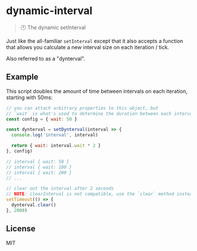 # dynamic-interval

> :clock1: The dynamic setInterval

Just like the all-familiar `setInterval` except that it also accepts a function that allows you calculate a new interval size on each iteration / tick.

Also referred to as a "dynterval".

## Example

This script doubles the amount of time between intervals on each iteration, starting with 50ms:

```js
// you can attach arbitrary properties to this object, but
// `wait` is what's used to determine the duration between each interval
const config = { wait: 50 }

const dynterval = setDynterval(interval => {
  console.log('interval', interval)

  return { wait: interval.wait * 2 }
}, config)

// interval { wait: 50 }
// interval { wait: 100 }
// interval { wait: 200 }
// ...

// clear out the interval after 2 seconds
// NOTE: clearInterval is not compatible, use the `clear` method instead
setTimeout(() => {
  dynterval.clear()
}, 2000)
```

## License

MIT
